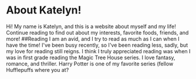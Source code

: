 # About Katelyn!
Hi! My name is Katelyn, and this is a website about myself and my life! Continue reading to find out about my interests, favorite foods, friends, and more!
##Reading
I am an avid, and I try to read as much as I can when I have the time! I've been busy recently, so I've been reading less, sadly, but my love for reading still reigns. I think I truly appreciated reading was when I was in first grade reading the Magic Tree House series. I love fantasy, romance, and thriller. Harry Potter is one of my favorite series (fellow Hufflepuffs where you at?
